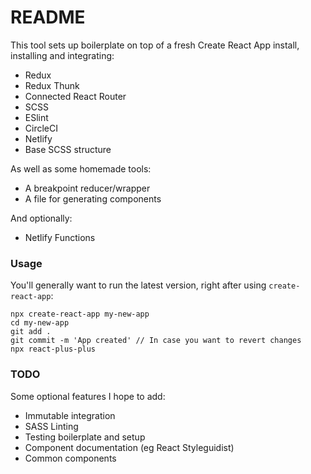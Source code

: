# README

This tool sets up boilerplate on top of a fresh Create React App install, installing and integrating:

- Redux
- Redux Thunk
- Connected React Router
- SCSS
- ESlint
- CircleCI
- Netlify
- Base SCSS structure

As well as some homemade tools:

- A breakpoint reducer/wrapper
- A file for generating components

And optionally:

- Netlify Functions

### Usage

You'll generally want to run the latest version, right after using `create-react-app`:

```
npx create-react-app my-new-app
cd my-new-app
git add .
git commit -m 'App created' // In case you want to revert changes
npx react-plus-plus
```


### TODO

Some optional features I hope to add:

- Immutable integration
- SASS Linting
- Testing boilerplate and setup
- Component documentation (eg React Styleguidist)
- Common components
